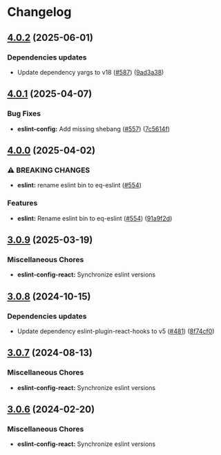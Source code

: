 # Changelog

## [4.0.2](https://github.com/kronostechnologies/standards/compare/eslint-config-react@v4.0.1...eslint-config-react@v4.0.2) (2025-06-01)


### Dependencies updates

* Update dependency yargs to v18 ([#587](https://github.com/kronostechnologies/standards/issues/587)) ([9ad3a38](https://github.com/kronostechnologies/standards/commit/9ad3a38909970d3774fb7e8a31591c6b8fe2f109))

## [4.0.1](https://github.com/kronostechnologies/standards/compare/eslint-config-react@v4.0.0...eslint-config-react@v4.0.1) (2025-04-07)


### Bug Fixes

* **eslint-config:** Add missing shebang ([#557](https://github.com/kronostechnologies/standards/issues/557)) ([7c5614f](https://github.com/kronostechnologies/standards/commit/7c5614f8005c566d4356fbfe1a0d4c7da9c4a046))

## [4.0.0](https://github.com/kronostechnologies/standards/compare/eslint-config-react@v3.0.9...eslint-config-react@v4.0.0) (2025-04-02)


### ⚠ BREAKING CHANGES

* **eslint:** rename eslint bin to eq-eslint ([#554](https://github.com/kronostechnologies/standards/issues/554))

### Features

* **eslint:** Rename eslint bin to eq-eslint ([#554](https://github.com/kronostechnologies/standards/issues/554)) ([91a9f2d](https://github.com/kronostechnologies/standards/commit/91a9f2dc0cc4f0908887bd559fa3a8377dc374f5))

## [3.0.9](https://github.com/kronostechnologies/standards/compare/eslint-config-react@v3.0.8...eslint-config-react@v3.0.9) (2025-03-19)


### Miscellaneous Chores

* **eslint-config-react:** Synchronize eslint versions

## [3.0.8](https://github.com/kronostechnologies/standards/compare/eslint-config-react@v3.0.7...eslint-config-react@v3.0.8) (2024-10-15)


### Dependencies updates

* Update dependency eslint-plugin-react-hooks to v5 ([#481](https://github.com/kronostechnologies/standards/issues/481)) ([8f74cf0](https://github.com/kronostechnologies/standards/commit/8f74cf0b3c91c991e0521a4110ea1d0e4c545da4))

## [3.0.7](https://github.com/kronostechnologies/standards/compare/eslint-config-react@v3.0.6...eslint-config-react@v3.0.7) (2024-08-13)


### Miscellaneous Chores

* **eslint-config-react:** Synchronize eslint versions

## [3.0.6](https://github.com/kronostechnologies/standards/compare/eslint-config-react-v3.0.5...eslint-config-react@v3.0.6) (2024-02-20)


### Miscellaneous Chores

* **eslint-config-react:** Synchronize eslint versions
